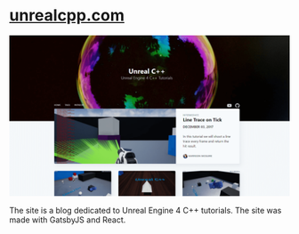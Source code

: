 # [unrealcpp.com](https://unrealcpp.com/)

![screenshot](screenshot.png "screenshot")

The site is a blog dedicated to Unreal Engine 4 C++ tutorials. The site was made with GatsbyJS and React.